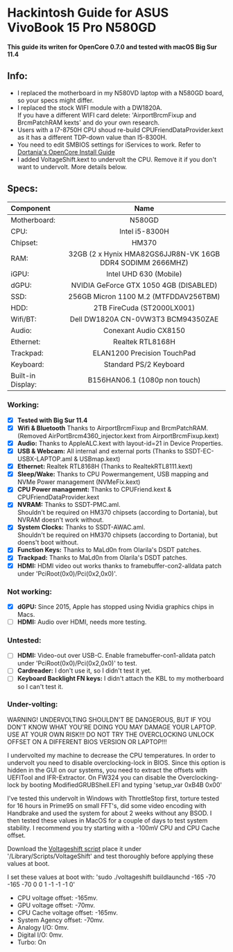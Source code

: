 # Hackintosh Guide for **ASUS VivoBook 15 Pro N580GD** 

**This guide its writen for OpenCore 0.7.0 and tested with macOS Big Sur 11.4**

## Info:
- I replaced the motherboard in my N580VD laptop with a N580GD board, so your specs might differ.
- I replaced the stock WIFI module with a DW1820A.  
If you have a different WIFI card delete: 'AirportBrcmFixup and BrcmPatchRAM kexts' and do your own research.
- Users with a I7-8750H CPU shoud re-build CPUFriendDataProvider.kext as it has a different TDP-down value than I5-8300H.
- You need to edit SMBIOS settings for iServices to work. Refer to [Dortania's OpenCore Install Guide](https://dortania.github.io/OpenCore-Install-Guide/extras/smbios-support.html)
- I added VoltageShift.kext to undervolt the CPU. Remove it if you don't want to undervolt. More details below.

## Specs:
| Component | Name |
|:--- |:---:|
| Motherboard:  | N580GD |
| CPU: | Intel i5-8300H |
| Chipset: | HM370 |
| RAM: | 32GB (2 x Hynix HMA82GS6JJR8N-VK 16GB DDR4 SODIMM 2666MHZ) |
| iGPU: | Intel UHD 630 (Mobile) |
| dGPU: | NVIDIA GeForce GTX 1050 4GB (DISABLED) |
| SSD: | 256GB Micron 1100 M.2 (MTFDDAV256TBM) |
| HDD: | 2TB FireCuda (ST2000LX001) |
| Wifi/BT: | Dell DW1820A CN-0VW3T3 BCM94350ZAE |
| Audio: | Conexant Audio CX8150 |
| Ethernet: | Realtek RTL8168H |
| Trackpad: | ELAN1200 Precision TouchPad |
| Keyboard: | Standard PS/2 Keyboard |
| Built-in Display: | B156HAN06.1 (1080p non touch) |

### Working:
- [x] **Tested with Big Sur 11.4**
- [x] **Wifi & Bluetooth** Thanks to AirportBrcmFixup and BrcmPatchRAM. (Removed AirPortBrcm4360_injector.kext from AirportBrcmFixup.kext)
- [x] **Audio:** Thanks to AppleALC.kext with layout-id=21 in Device Properties.
- [x] **USB & Webcam:** All internal and external ports (Thanks to SSDT-EC-USBX-LAPTOP.aml & USBmap.kext)
- [x] **Ethernet:** Realtek RTL8168H (Thanks to RealtekRTL8111.kext)
- [x] **Sleep/Wake:** Thanks to CPU Powermangement, USB mapping and NVMe Power management (NVMeFix.kext)
- [x] **CPU Power managemnt:** Thanks to CPUFriend.kext & CPUFriendDataProvider.kext
- [x] **NVRAM:** Thanks to SSDT-PMC.aml.  
Shouldn't be required on HM370 chipsets (according to Dortania), but NVRAM doesn't work without.
- [x] **System Clocks:** Thanks to SSDT-AWAC.aml.  
Shouldn't be required on HM370 chipsets (according to Dortania), but doens't boot without.
- [x] **Function Keys:** Thanks to MaLd0n from Olarila's DSDT patches.
- [X] **Trackpad:** Thanks to MaLd0n from Olarila's DSDT patches.
- [X] **HDMI:** HDMI video out works thanks to framebuffer-con2-alldata patch under 'PciRoot(0x0)/Pci(0x2,0x0)'.

### Not working: 
- [X] **dGPU:** Since 2015, Apple has stopped using Nvidia graphics chips in Macs.
- [ ] **HDMI:** Audio over HDMI, needs more testing.

### Untested:
- [ ] **HDMI:** Video-out over USB-C. Enable framebuffer-con1-alldata patch under 'PciRoot(0x0)/Pci(0x2,0x0)' to test.
- [ ] **Cardreader:** I don't use it, so I didn't test it yet.
- [ ] **Keyboard Backlight FN keys:** I didn't attach the KBL to my motherboard so I can't test it.

### Under-volting:

WARNING! UNDERVOLTING SHOULDN'T BE DANGEROUS, BUT IF YOU DON'T KNOW WHAT YOU'RE DOING YOU MAY DAMAGE YOUR LAPTOP. USE AT YOUR OWN RISK!!! 
DO NOT TRY THE OVERCLOCKING UNLOCK OFFSET ON A DIFFERENT BIOS VERSION OR LAPTOP!!! 

I undervolted my machine to decrease the CPU temperatures. In order to undervolt you need to disable overclocking-lock in BIOS. Since this option is hidden in the GUI on our systems, you need to extract the offsets with UEFITool and IFR-Extractor. On FW324 you can disable the Overclocking-lock by booting ModifiedGRUBShell.EFI and typing 'setup_var 0xB4B 0x00'  

I've tested this undervolt in Windows with ThrottleStop first, torture tested for 16 hours in Prime95 on small FFT's, did some video encoding with Handbrake and used the system for about 2 weeks without any BSOD. I then tested these values in MacOS for a couple of days to test system stability. I recommend you try starting with a -100mV CPU and CPU Cache offset. 

Download the [Voltageshift script](https://github.com/sicreative/VoltageShift) place it under '/Library/Scripts/VoltageShift' and test thoroughly before applying these values at boot.

I set these values at boot with: 'sudo ./voltageshift buildlaunchd -165 -70 -165 -70 0 0 1 -1 -1 -1 0'

- CPU voltage offset: -165mv.  
- GPU voltage offset: -70mv.  
- CPU Cache voltage offset: -165mv.  
- System Agency offset: -70mv.  
- Analogy I/O: 0mv.  
- Digital I/O: 0mv.
- Turbo: On

